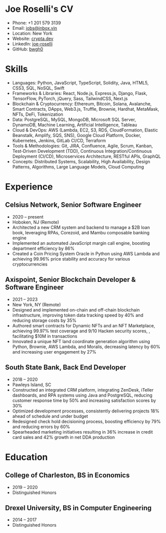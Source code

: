 # Joe Roselli's CV

- Phone: +1 201 579 3139
- Email: [jobs@inbox.vin](mailto:jobs@inbox.vin)
- Location: New York
- Website: [crypta.dev](https://crypta.dev/)
- LinkedIn: [joe-roselli](https://linkedin.com/in/joe-roselli)
- GitHub: [bwgh0](https://github.com/bwgh0)


# Skills

- Languages: Python, JavaScript, TypeScript, Solidity, Java, HTML5, CSS3, SQL, NoSQL, Swift
- Frameworks & Libraries: React, Node.js, Express.js, Django, Flask, TensorFlow, PyTorch, jQuery, Sass, TailwindCSS, Next.js
- Blockchain & Cryptocurrency: Ethereum, Bitcoin, Solana, Avalanche, Smart Contracts, DApps, Web3.js, Truffle, Brownie, Hardhat, MetaMask, NFTs, DeFi, Tokenization
- Data: PostgreSQL, MySQL, MongoDB, Microsoft SQL Server, DynamoDB, Machine Learning, Artificial Intelligence, Tableau
- Cloud & DevOps: AWS (Lambda, EC2, S3, RDS, CloudFormation, Elastic Beanstalk, Amplify, SQS, SNS), Google Cloud Platform, Docker, Kubernetes, Jenkins, GitLab CI/CD, Terraform
- Tools & Methodologies: Git, JIRA, Confluence, Agile, Scrum, Kanban, Test-Driven Development (TDD), Continuous Integration/Continuous Deployment (CI/CD), Microservices Architecture, RESTful APIs, GraphQL
- Concepts: Distributed Systems, Scalability, High Availability, Design Patterns, Algorithms, Large Language Models, Cloud Computing
# Experience

## Celsius Network, Senior Software Engineer

- 2020 – present
- Hoboken, NJ (Remote)
- Architected a new CRM system and backend to manage a $\mathdollar$2B loan book, leveraging RPAs, Corezoid, and Mambu composable banking engine
- Implemented an automated JavaScript margin call engine, boosting department efficiency by 86%
- Created a Coin Pricing System Oracle in Python using AWS Lambda and achieving 99.96% price stability and accuracy for various cryptocurrencies

## Axispoint, Senior Blockchain Developer & Software Engineer

- 2021 – 2023
- New York, NY (Remote)
- Designed and implemented on-chain and off-chain blockchain infrastructure, improving token data tracking speed by 40% and reducing storage costs by 35%
- Authored smart contracts for Dynamic NFTs and an NFT Marketplace, achieving 99.97% test coverage and 9/10 Hacken security scores, , facilitating $\mathdollar$10M in transactions
- Innovated a unique NFT land coordinate generation algorithm using Python, Brownie, AWS Lambda, and Moralis, decreasing latency by 60% and increasing user engagement by 27%

## South State Bank, Back End Developer

- 2018 – 2020
- Pawleys Island, SC
- Constructed an integrated CRM platform, integrating ZenDesk, iTeller dashboards, and RPA systems using Java and PostgreSQL, reducing customer response time by 50% and increasing satisfaction scores by 30%
- Optimized development processes, consistently delivering projects 18% ahead of schedule and under budget
- Redesigned check hold decisioning process, boosting efficiency by 79% and reducing errors by 60%
- Spearheaded marketing initiatives resulting in 36% increase in credit card sales and 42% growth in net DDA production

# Education

## College of Charleston, BS in Economics

- 2019 – 2020
- Distinguished Honors

## Drexel University, BS in Computer Engineering

- 2014 – 2017
- Distinguished Honors

